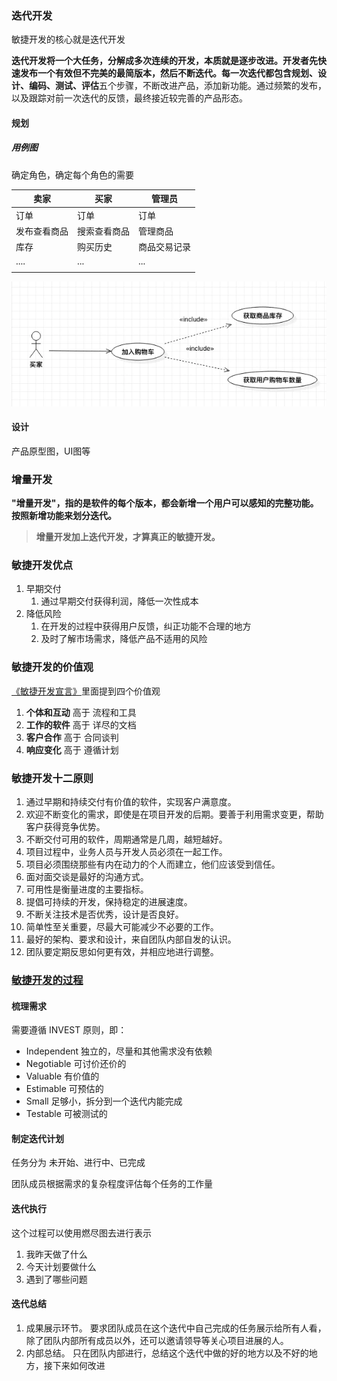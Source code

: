 ### 迭代开发

敏捷开发的核心就是迭代开发

**迭代开发将一个大任务，分解成多次连续的开发，本质就是逐步改进。**开发者先快速发布一个有效但不完美的最简版本，然后不断迭代。每一次迭代都包含**规划、设计、编码、测试、评估**五个步骤，不断改进产品，添加新功能。通过频繁的发布，以及跟踪对前一次迭代的反馈，最终接近较完善的产品形态。

#### 规划

##### 用例图

确定角色，确定每个角色的需要

| 卖家     | 买家     | 管理员    |
| ------ | ------ | ------ |
| 订单     | 订单     | 订单     |
| 发布查看商品 | 搜索查看商品 | 管理商品   |
| 库存     | 购买历史   | 商品交易记录 |
| ....   | ...    | ...    |
|        |        |        |

![](../笔记图片/用例图.jpg)

#### 设计

产品原型图，UI图等

### 增量开发

**"增量开发"，指的是软件的每个版本，都会新增一个用户可以感知的完整功能。按照新增功能来划分迭代。**

> **增量开发加上迭代开发，才算真正的敏捷开发。**

### 敏捷开发优点

1. 早期交付
    1. 通过早期交付获得利润，降低一次性成本
2. 降低风险
    1. 在开发的过程中获得用户反馈，纠正功能不合理的地方
    2. 及时了解市场需求，降低产品不适用的风险

### 敏捷开发的价值观

[《敏捷开发宣言》](https://agilemanifesto.org/iso/zhchs/manifesto.html)里面提到四个价值观

1. **个体和互动** 高于 流程和工具
2. **工作的软件** 高于 详尽的文档
3. **客户合作** 高于 合同谈判
4. **响应变化** 高于 遵循计划

### 敏捷开发十二原则

1. 通过早期和持续交付有价值的软件，实现客户满意度。
2. 欢迎不断变化的需求，即使是在项目开发的后期。要善于利用需求变更，帮助客户获得竞争优势。
3. 不断交付可用的软件，周期通常是几周，越短越好。
4. 项目过程中，业务人员与开发人员必须在一起工作。
5. 项目必须围绕那些有内在动力的个人而建立，他们应该受到信任。
6. 面对面交谈是最好的沟通方式。
7. 可用性是衡量进度的主要指标。
8. 提倡可持续的开发，保持稳定的进展速度。
9. 不断关注技术是否优秀，设计是否良好。
10. 简单性至关重要，尽最大可能减少不必要的工作。
11. 最好的架构、要求和设计，来自团队内部自发的认识。
12. 团队要定期反思如何更有效，并相应地进行调整。

### [敏捷开发的过程](https://www.jianshu.com/p/9308a4cffaf7)

#### 梳理需求

需要遵循 INVEST 原则，即：

- Independent 独立的，尽量和其他需求没有依赖
- Negotiable 可讨价还价的
- Valuable 有价值的
- Estimable 可预估的
- Small 足够小，拆分到一个迭代内能完成
- Testable 可被测试的

#### 制定迭代计划

任务分为 未开始、进行中、已完成

团队成员根据需求的复杂程度评估每个任务的工作量

#### 迭代执行

这个过程可以使用燃尽图去进行表示

1. 我昨天做了什么
2. 今天计划要做什么
3. 遇到了哪些问题

#### 迭代总结

1. 成果展示环节。 要求团队成员在这个迭代中自己完成的任务展示给所有人看，除了团队内部所有成员以外，还可以邀请领导等关心项目进展的人。
2. 内部总结。 只在团队内部进行，总结这个迭代中做的好的地方以及不好的地方，接下来如何改进
